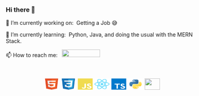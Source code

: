### Hi there 👋

🔭 I’m currently working on:  Getting a Job 😅

🌱 I’m currently learning:  Python, Java, and doing the usual with the MERN Stack.

📫 How to reach me:   <a href="https://www.linkedin.com/in/leonardo-zaramello/" target="_blank"><img height="20" width="100" src="https://img.shields.io/badge/-LinkedIn-%230077B5?style=for-the-badge&logo=linkedin&logoColor=white" target="_blank"></a> 

##

<!-- <div align="center">
  <a href="https://github.com/LeonardoZaramello">
  <img height="160em" src="https://github-readme-stats.vercel.app/api?username=LeonardoZaramello&show_icons=true&theme=rose_pine&include_all_commits=true&count_private=true"/>
  <img height="160em" src="https://github-readme-stats.vercel.app/api/top-langs/?username=LeonardoZaramello&layout=compact&langs_count=7&theme=rose_pine"/>
</div> -->



<div align="center" style="display: inline_block"><br>
  <img align="center"  height="30" width="40" src="https://raw.githubusercontent.com/devicons/devicon/master/icons/html5/html5-original.svg"/>
  <img align="center"  height="30" width="40" src="https://raw.githubusercontent.com/devicons/devicon/master/icons/css3/css3-original.svg"/>
  <img align="center"  height="30" width="40" src="https://raw.githubusercontent.com/devicons/devicon/master/icons/javascript/javascript-plain.svg"/>
  <img align="center"  height="30" width="40" src="https://raw.githubusercontent.com/devicons/devicon/master/icons/react/react-original.svg"/>
  <img align="center"  height="30" width="40" src="https://raw.githubusercontent.com/devicons/devicon/master/icons/typescript/typescript-plain.svg"/>
  <img align="center"  height="30" width="40" src="https://raw.githubusercontent.com/devicons/devicon/master/icons/python/python-original.svg"/>
  <img align="center"  height="30" width="40" src="https://cdn.jsdelivr.net/gh/devicons/devicon/icons/java/java-original.svg"/>
</div>


<!--
**LeonardoZaramello/LeonardoZaramello** is a ✨ _special_ ✨ repository because its `README.md` (this file) appears on your GitHub profile.

Here are some ideas to get you started:

- 🔭 I’m currently working on ...
- 🌱 I’m currently learning ...
- 👯 I’m looking to collaborate on ...
- 🤔 I’m looking for help with ...
- 💬 Ask me about ...
- 📫 How to reach me: ...
- 😄 Pronouns: ...
- ⚡ Fun fact: ...
-->
